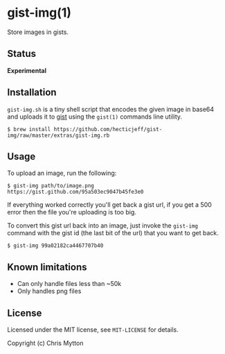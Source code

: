 # gist-img(1)

Store images in gists.

## Status

**Experimental**

## Installation

`gist-img.sh` is a tiny shell script that encodes the given image
in base64 and uploads it to [gist](https://gist.github.com) using
the `gist(1)` commands line utility.

    $ brew install https://github.com/hecticjeff/gist-img/raw/master/extras/gist-img.rb

## Usage

To upload an image, run the following:

    $ gist-img path/to/image.png
    https://gist.github.com/95a503ec9047b45fe3e0

If everything worked correctly you'll get back a gist url, if you get a
500 error then the file you're uploading is too big.

To convert this gist url back into an image, just invoke the `gist-img`
command with the gist id (the last bit of the url) that you want to get back.

    $ gist-img 99a02182ca4467707b40
    

## Known limitations

* Can only handle files less than ~50k
* Only handles png files

## License

Licensed under the MIT license, see `MIT-LICENSE` for details.

Copyright (c) Chris Mytton
